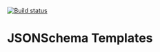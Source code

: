 [![Build status](https://badge.buildkite.com/6477eb42d867d012414200ea85481a657a381ade3116de461b.svg?branch=main)](https://buildkite.com/datum/jsonschema-templates)

# JSONSchema Templates